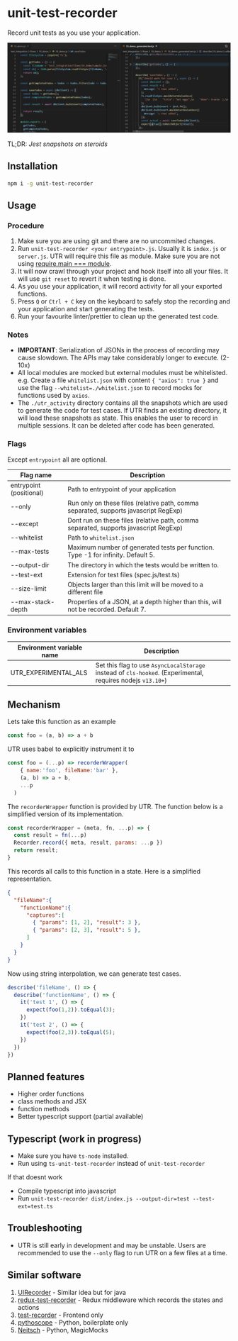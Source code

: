 # unit-test-recorder

Record unit tests as you use your application.

![sample](sample.PNG)

TL;DR:  *Jest snapshots on steroids*

## Installation

```sh
npm i -g unit-test-recorder
```

## Usage

### Procedure

1. Make sure you are using git and there are no uncommited changes.
2. Run `unit-test-recorder <your entrypoint>.js`. Usually it is `index.js` or `server.js`. UTR will require this file as module. Make sure you are not using [require.main === module](https://stackoverflow.com/a/6398335/1217998).
3. It will now crawl through your project and hook itself into all your files. It will use `git reset` to revert it when testing is done.
4. As you use your application, it will record activity for all your exported functions.
5. Press `Q` or `Ctrl + C` key on the keyboard to safely stop the recording and your application and start generating the tests.
6. Run your favourite linter/prettier to clean up the generated test code.

### Notes

* **IMPORTANT**: Serialization of JSONs in the process of recording may cause slowdown. The APIs may take considerably longer to execute. (2-10x)
* All local modules are mocked but external modules must be whitelisted. e.g. Create a file `whitelist.json` with content `{ "axios": true }` and use the flag `--whitelist=./whitelist.json` to record mocks for functions used by `axios`.
* The `./utr_activity` directory contains all the snapshots which are used to generate the code for test cases. If UTR finds an existing directory, it will load these snapshots as state. This enables the user to record in multiple sessions. It can be deleted after code has been generated.

### Flags

Except `entrypoint` all are optional.

| Flag name | Description |
| --------- | ------------ |
| entrypoint (positional) | Path to entrypoint of your application |
| --only | Run only on these files (relative path, comma separated, supports javascript RegExp) |
| --except | Dont run on these files (relative path, comma separated, supports javascript RegExp) |
| --whitelist | Path to `whitelist.json` |
| --max-tests | Maximum number of generated tests per function. Type -1 for infinity. Default 5. |
| --output-dir | The directory in which the tests would be written to. |
| --test-ext | Extension for test files (spec.js/test.ts) |
| --size-limit | Objects larger than this limit will be moved to a different file |
| --max-stack-depth | Properties of a JSON, at a depth higher than this, will not be recorded. Default 7. |

### Environment variables

| Environment variable name | Description |
| --------- | ------------ |
| UTR_EXPERIMENTAL_ALS | Set this flag to use `AsyncLocalStorage` instead of `cls-hooked`. (Experimental, requires nodejs `v13.10+`) |

## Mechanism

Lets take this function as an example

```js
const foo = (a, b) => a + b
```

UTR uses babel to explicitly instrument it to

```js
const foo = (...p) => recorderWrapper(
    { name:'foo', fileName:'bar' },
    (a, b) => a + b,
    ...p
  )
```

The `recorderWrapper` function is provided by UTR. The function below is a simplified version of its implementation.

```js
const recorderWrapper = (meta, fn, ...p) => {
  const result = fn(...p)
  Recorder.record({ meta, result, params: ...p })
  return result;
}
```

This records all calls to this function in a state. Here is a simplified representation.

```json
{
  "fileName":{
    "functionName":{
      "captures":[
        { "params": [1, 2], "result": 3 },
        { "params": [2, 3], "result": 5 },
      ]
    }
  }
}
```

Now using string interpolation, we can generate test cases.

```js
describe('fileName', () => {
  describe('functionName', () => {
    it('test 1', () => {
      expect(foo(1,2)).toEqual(3);
    })
    it('test 2', () => {
      expect(foo(2,3)).toEqual(5);
    })
  })
})
```

## Planned features

* Higher order functions
* class methods and JSX
* function methods
* Better typescript support (partial available)

## Typescript (work in progress)

* Make sure you have `ts-node` installed.
* Run using `ts-unit-test-recorder` instead of `unit-test-recorder`

If that doesnt work

* Compile typescript into javascript
* Run `unit-test-recorder dist/index.js --output-dir=test --test-ext=test.ts`

## Troubleshooting

* UTR is still early in development and may be unstable. Users are recommended to use the `--only` flag to run UTR on a few files at a time.

## Similar software

1. [UIRecorder](https://uirecorder.com/) - Similar idea but for java
2. [redux-test-recorder](https://github.com/conorhastings/redux-test-recorder) - Redux middleware which records the states and actions
3. [test-recorder](https://github.com/QuantumInformation/test-recorder) - Frontend only
4. [pythoscope](https://github.com/mkwiatkowski/pythoscope) - Python, boilerplate only
5. [Neitsch](https://github.com/Neitsch/pytest/blob/master/projectDocs/TestInProd%20-%20Project%20Report.pdf) - Python, MagicMocks
